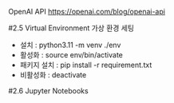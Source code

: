 
OpenAI API
https://openai.com/blog/openai-api

#2.5 Virtual Environment
가상 환경 세팅
- 설치 : python3.11 -m venv ./env
- 활성화 : source env/bin/activate
- 패키지 설치 : pip install -r requirement.txt
- 비활성화 : deactivate

#2.6 Jupyter Notebooks